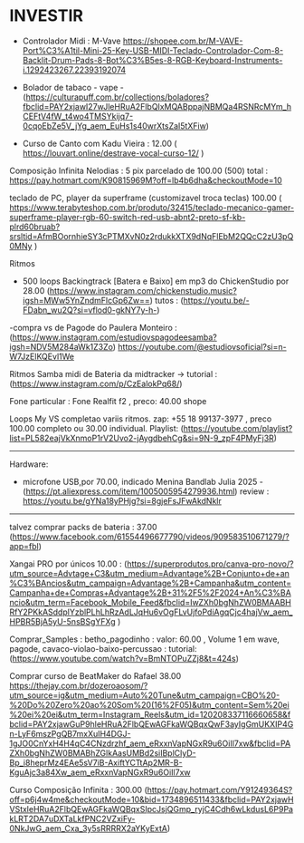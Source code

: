 # INVESTIR

- Controlador Midi : M-Vave  https://shopee.com.br/M-VAVE-Port%C3%A1til-Mini-25-Key-USB-MIDI-Teclado-Controlador-Com-8-Backlit-Drum-Pads-8-Bot%C3%B5es-8-RGB-Keyboard-Instruments-i.1292423267.22393192074

* Bolador de tabaco - vape - (https://culturapuff.com.br/collections/boladores?fbclid=PAY2xjawI27wJleHRuA2FlbQIxMQABppajNBMQa4RSNRcMYm_hCEFtV4fW_t4wo4TMSYkijq7-0cqoEbZe5V_jYg_aem_EuHs1s40wrXtsZaI5tXFiw)

* Curso de Canto com Kadu Vieira : 12.00 ( https://louvart.online/destrave-vocal-curso-12/ )

Composição Infinita Nelodias : 5 pix parcelado de 100.00 (500) total : https://pay.hotmart.com/K90815969M?off=lb4b6dha&checkoutMode=10

teclado de PC,  player da superframe (customizavel troca teclas) 100.00 ( https://www.terabyteshop.com.br/produto/32415/teclado-mecanico-gamer-superframe-player-rgb-60-switch-red-usb-abnt2-preto-sf-kb-plrd60bruab?srsltid=AfmBOornhieSY3cPTMXvN0z2rdukkXTX9dNqFlEbM2QQcC2zU3pQ0MNy )

Ritmos

- 500 loops Backingtrack [Batera e Baixo] em mp3 do ChickenStudio por 28.00 (https://www.instagram.com/chickenstudio.music?igsh=MWw5YnZndmFlcGp6Zw==) tutos : (https://youtu.be/-FDabn_wu2Q?si=vflod0-gkNY7y-h-)

-compra vs de Pagode do Paulera Monteiro :
(https://www.instagram.com/estudiovspagodeesamba?igsh=NDV5M284aWk1Z3Zo) https://youtube.com/@estudiovsoficial?si=n-W7JzElKQEvl1We

Ritmos Samba midi de Bateria da midtracker -> tutorial : (https://www.instagram.com/p/CzEalokPq68/)

Fone particular : Fone Realfit f2 , preco: 40.00 shope

Loops My VS completao variis ritmos. zap: +55 18 99137-3977 , preco 100.00 completo ou 30.00 individual. Playlist: (https://youtube.com/playlist?list=PL582eajVkXnmoP1rV2Uvo2-jAygdbehCg&si=9N-9_zpF4PMyFj3R)

---

Hardware: 
 - microfone USB,por 70.00,  indicado Menina Bandlab Julia 2025 - (https://pt.aliexpress.com/item/1005005954279936.html)
review : https://youtu.be/gYNa18yPHjg?si=8gjeFsJFwAkdNklr


---

talvez comprar packs de bateria : 37.00 (https://www.facebook.com/61554496677790/videos/909583510671279/?app=fbl)

Xangai PRO por únicos 10.00 : (https://superprodutos.pro/canva-pro-novo/?utm_source=Advtage+C3&utm_medium=Advantage%2B+Conjunto+de+an%C3%BAncios&utm_campaign=Advantage%2B+Campanha&utm_content=Campanha+de+Compras+Advantage%2B+31%2F5%2F2024+An%C3%BAncio&utm_term=Facebook_Mobile_Feed&fbclid=IwZXh0bgNhZW0BMAABHRfY2PKkASddplYzblPLhLhRzAdLJqHu6vOgFLvUjfoPdiAgqCjc4hajVw_aem_HPBR5BjA5yU-5nsBSgYFXg )

Comprar_Samples :
betho_pagodinho : valor: 60.00 , Volume 1 em wave, pagode, cavaco-violao-baixo-percussao : tutorial: (https://www.youtube.com/watch?v=BmNTOPuZZj8&t=424s)

Comprar curso de BeatMaker do Rafael 38.00 https://thejay.com.br/dozeroaosom/?utm_source=ig&utm_medium=Auto%20Tune&utm_campaign=CBO%20-%20Do%20Zero%20ao%20Som%20(16%2F05)&utm_content=Sem%20ei%20ei%20ei&utm_term=Instagram_Reels&utm_id=120208337116660658&fbclid=PAY2xjawGuP9hleHRuA2FlbQEwAGFkaWQBqxQwF3ayIgGmUKXIP4Gn-LyF6mszPgQB7mxXuIH4DGJ-1gJO0CnYxH4H4qC4CNzdrzhf_aem_eRxxnVapNGxR9u6OiIl7xw&fbclid=PAZXh0bgNhZW0BMABhZGlkAasUMBd2siIBplClyD-Bp_i8heprMz4EAe5sV7iB-AxiftYCTtAp2MR-B-KguAjc3a84Xw_aem_eRxxnVapNGxR9u6OiIl7xw

Curso Composição Infinita : 300.00 (https://pay.hotmart.com/Y91249364S?off=p6j4w4me&checkoutMode=10&bid=1734896511433&fbclid=PAY2xjawHVStxleHRuA2FlbQEwAGFkaWQBqxSIpcJsjQGmp_ryjC4Cdh6wLkdusL6P9PakLRT2DA7uDXTaLkfPNC2VZxiFy-0NkJwG_aem_Cxa_3y5sRRRRX2aYKyExtA)